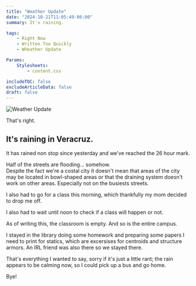 ```yaml
---
title: "Weather Update"
date: "2024-10-21T11:05:49-06:00"
summary: It's raining.

tags:
    - Right Now
    - Written Too Quickly
    - Wheather Update

Params:
    Stylesheets:
        - content.css

includeTOC: false
excludeArticleData: false
draft: false
---
```


![Weather Update](https://media1.tenor.com/m/9iIWE93A0qgAAAAC/bill-wurtz-weather-update.gif)

That's right.

## It's raining in Veracruz.

It has rained non stop since yesterday and we've reached the 26 hour mark.

Half of the streets are flooding... somehow. \
Despite the fact we're a costal city it doesn't mean that areas of the city may be located in bowl-shaped areas or that the draining system doesn't work on other areas.
Especially not on the busiests streets.

I also had to go for a class this morning, which thankfully my mom decided to drop me off.

I also had to wait until noon to check if a class will happen or not.

As of writing this, the classroom is empty. And so is the entire campus.

I stayed in the library doing some homework and preparing some papers I need to print for statics, which are excersises for centroids and structure armors.
An IRL friend was also there so we stayed there.

That's everything I wanted to say, sorry if it's just a little rant; the rain appears to be calming now, so I could pick up a bus and go home.

Bye!
